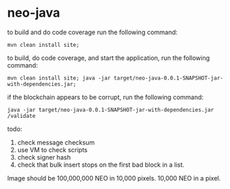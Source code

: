 # neo-java

to build and do code coverage run the following command:

```
mvn clean install site;
```

to build, do code coverage, and start the application, run the following command:

```
mvn clean install site; java -jar target/neo-java-0.0.1-SNAPSHOT-jar-with-dependencies.jar;
```

if the blockchain appears to be corrupt, run the following command:
```
java -jar target/neo-java-0.0.1-SNAPSHOT-jar-with-dependencies.jar /validate
```

todo:
1) check message checksum
2) use VM to check scripts
3) check signer hash
4) check that bulk insert stops on the first bad block in a list.

Image should be 100,000,000 NEO in 10,000 pixels. 10,000 NEO in a pixel.
